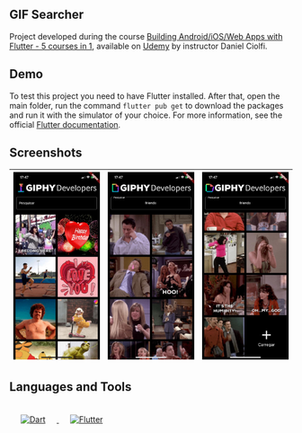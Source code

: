 ## GIF Searcher
Project developed during the course [Building Android/iOS/Web Apps with Flutter - 5 courses in 1](https://www.udemy.com/course/curso-completo-flutter-app-android-ios/), available on [Udemy](https://www.udemy.com/) by instructor Daniel Ciolfi.

## Demo
To test this project you need to have Flutter installed. After that, open the main folder, run the command `flutter pub get` to download the packages and run it with the simulator of your choice. For more information, see the official [Flutter documentation](https://flutter.dev/).

## Screenshots
| ![](/demo/1.jpeg) | ![](/demo/2.jpeg) | ![](/demo/3.jpeg) |
|--|--|--|

## Languages and Tools  
<div>
  <a href="https://dart.dev/" target="_blank">
    <img style="margin: 20px" src="https://dart.dev/assets/shared/dart/icon/64.png" alt="Dart" height="50" />
  </a>
  <a href="https://flutter.dev/" target="_blank">
    <img style="margin: 20px" src="https://seeklogo.com/images/F/flutter-logo-5086DD11C5-seeklogo.com.png" alt="Flutter" height="50" />
  </a>
</div>
